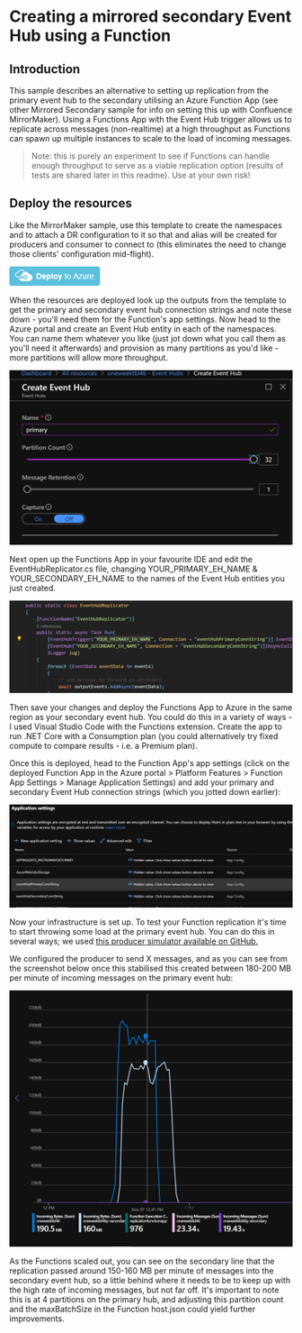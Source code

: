 # Creating a mirrored secondary Event Hub using a Function #
## Introduction ##

This sample describes an alternative to setting up replication from the primary event hub to the secondary utilising an Azure Function App (see other Mirrored Secondary sample for info on setting this up with Confluence MirrorMaker). Using a Functions App with the Event Hub trigger allows us to replicate across messages (non-realtime) at a high throughput as Functions can spawn up multiple instances to scale to the load of incoming messages. 

> Note: this is purely an experiment to see if Functions can handle enough throughput to serve as a viable replication option (results of tests are shared later in this readme). Use at your own risk!

## Deploy the resources ##

Like the MirrorMaker sample, use this template to create the namespaces and to attach a DR configuration to it so that and alias will be created for producers and consumer to connect to (this eliminates the need to change those clients' configuration mid-flight).

<a href="https://portal.azure.com/#create/Microsoft.Template/uri/https%3A%2F%2Fraw.githubusercontent.com%2Fagowdamsft%2Fhaforeventhubs%2Fdev%2FSamples%2FMirroredSecondary%2Ftemplate.json" target="_blank">
    <img src="https://raw.githubusercontent.com/Azure/azure-quickstart-templates/master/1-CONTRIBUTION-GUIDE/images/deploytoazure.png"/>
</a>

When the resources are deployed look up the outputs from the template to get the primary and secondary event hub connection strings and note these down - you'll need them for the Function's app settings. Now head to the Azure portal and create an Event Hub entity in each of the namespaces. You can name them whatever you like (just jot down what you call them as you'll need it afterwards) and provision as many partitions as you'd like - more partitions will allow more throughput. 

<img src="https://raw.githubusercontent.com/agowdamsft/haforeventhubs/master/Samples/MirroredSecondary-UsingFunctionApp/eventhub_entity_creation.jpg"/>

Next open up the Functions App in your favourite IDE and edit the EventHubReplicator.cs file, changing YOUR_PRIMARY_EH_NAME & YOUR_SECONDARY_EH_NAME to the names of the Event Hub entities you just created. 

<img src="https://raw.githubusercontent.com/agowdamsft/haforeventhubs/master/Samples/MirroredSecondary-UsingFunctionApp/function_eventhub_triggername.jpg"/>

Then save your changes and deploy the Functions App to Azure in the same region as your secondary event hub. You could do this in a variety of ways - I used Visual Studio Code with the Functions extension. Create the app to run .NET Core with a Consumption plan (you could alternatively try fixed compute to compare results - i.e. a Premium plan).

Once this is deployed, head to the Function App's app settings (click on the deployed Function App in the Azure portal > Platform Features > Function App Settings > Manage Application Settings) and add your primary and secondary Event Hub connection strings (which you jotted down earlier):

<img src="https://raw.githubusercontent.com/agowdamsft/haforeventhubs/master/Samples/MirroredSecondary-UsingFunctionApp/function_app_settings1.jpg"/>

Now your infrastructure is set up. To test your Function replication it's time to start throwing some load at the primary event hub. You can do this in several ways; we used <a href="https://github.com/Azure-Samples/durable-functions-producer-consumer" target="_blank">this producer simulator available on GitHub.</a>

We configured the producer to send X messages, and as you can see from the screenshot below once this stabilised this created between 180-200 MB per minute of incoming messages on the primary event hub:

<img src="https://raw.githubusercontent.com/agowdamsft/haforeventhubs/master/Samples/MirroredSecondary-UsingFunctionApp/test_throughput.jpg"/>

As the Functions scaled out, you can see on the secondary line that the replication passed around 150-160 MB per minute of messages into the secondary event hub, so a little behind where it needs to be to keep up with the high rate of incoming messages, but not far off. It's important to note this is at 4 partitions on the primary hub, and adjusting this partition count and the maxBatchSize in the Function host.json could yield further improvements. 
